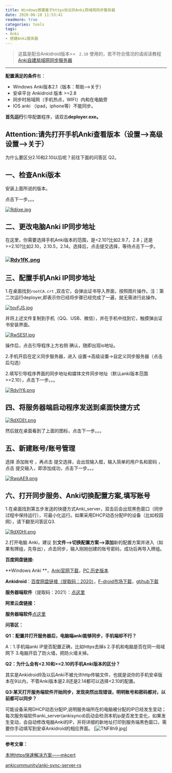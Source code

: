 ```yaml
---
title: Windows搭建基于https协议的Anki局域网同步服务器
date: 2020-06-10 11:53:41
readmore: true
categories: tools
tags:
- Anki
- 搭建Anki服务器
---
```


> 这篇是配合Ankidroid版本>= ` 2.10` 使用的，若不符合情况的请阅读教程[Anki自建局域网同步服务器](https://dobefore.github.io/setup_anki_server_on_Windows/)

---

**配置满足的条件**有：

- Windows Anki版本2.1（版本：帮助-->关于）
- 安卓平台 Ankidroid 版本 >=2.8
- 同步时局域网（手机热点，WIFI）内和在电脑旁
- IOS anki （ipad，iphone等）不能同步。

**首先运行**引导配置程序，请双击**deployer.exe。**

## Attention:请先打开手机Anki查看版本（设置-->高级设置-->关于）

为什么要区分2.10和2.10以后呢？前往下面的问答区 Q2。

## 一、检查Anki版本

安装上面所说的版本。

点击下一步。。。

[![Rdjixe.jpg](https://z3.ax1x.com/2021/06/29/Rdjixe.jpg)](https://imgtu.com/i/Rdjixe)



## 二、更改电脑Anki IP同步地址

在这里，你需要选择手机Anki版本的范围，是<2.10?比如2.9.7，2.8；还是>=2.10?比如2.10，2.10.5，2.14。选择后，点击提交选择，等待点击下一步。

### [![Rdv1fK.png](https://z3.ax1x.com/2021/06/29/Rdv1fK.png)](https://imgtu.com/i/Rdv1fK)

## 三、配置手机Anki IP同步地址

1.在桌面找到`rootCA.crt` ,双击它，会弹出证书导入界面，按照图片操作。注：第二次运行deployer,即表示你已经将步骤已经完成了一遍，就无需进行此操作。

[![tovFJS.jpg](https://s1.ax1x.com/2020/06/10/tovFJS.jpg)](https://imgtu.com/i/tovFJS)

并将上述文件复制到手机（QQ、USB、微信），并在手机中找到它，触摸弹出证书安装界面。

[![RwSESf.jpg](https://z3.ax1x.com/2021/06/29/RwSESf.jpg)](https://imgtu.com/i/RwSESf)



操作后，点击引导程序上方右侧 确认，随即出现io地址。

2.手机开启在定义同步服务器，进入 设置->高级设置->自定义同步服务器（点击后勾选）

2.填写引导程序界面的同步地址和媒体文件同步地址（默认anki版本范围>=2.10），点击下一步。。。

[![RdvlY6.png](https://z3.ax1x.com/2021/06/29/RdvlY6.png)](https://imgtu.com/i/RdvlY6)



## 四、将服务器端启动程序发送到桌面快捷方式





[![RdXDEt.png](https://z3.ax1x.com/2021/06/29/RdXDEt.png)](https://imgtu.com/i/RdXDEt)



然后就在桌面看到了上面的图标，点击下一步。。。

## 五、新建账号/账号管理

选择 添加账号 ，再点击 提交选择，会出现输入框，输入简单的用户名和密码 ，点击 提交输入，即添加成功，点击下一步。。。

[![RwpAE9.png](https://z3.ax1x.com/2021/06/29/RwpAE9.png)](https://imgtu.com/i/RwpAE9)



## 六、打开同步服务、Anki切换配置方案,填写账号

1.在桌面找到第五步发送的快捷方式Anki_server，双击后会出现黑色窗口（同步过程中保持运行），可最小化运行。如果采用DHCP动态分配IP的设备（比如校园网），请下翻至问答区Q3.

[![RdX0HI.png](https://z3.ax1x.com/2021/06/29/RdX0HI.png)](https://imgtu.com/i/RdX0HI)



2.打开电脑 Anki，建议 到**文件-->切换配置方案-->添加**新的配置方案并进入（如果有牌组，先导出），点击同步，输入刚刚创建的账号密码，成功后再导入牌组。



**百度网盘链接:**

**Windows Anki **，[Anki官网下载](https%3A//apps.ankiweb.net/)，[PC 历史版本](https%3A//github.com/ankitects/anki/releases)

**Ankidroid**：[百度网盘链接（提取码：2020）](https%3A//pan.baidu.com/s/1_sEx8PXrraQuXlsfx_Y3EA)，[F-droid市场下载](https%3A//f-droid.org/packages/com.ichi2.anki/)，[gtihub下载](https%3A//github.com/ankidroid/Anki-Android/releases)

**服务器端软件**（提取码：2021）：[点这里](https://pan.baidu.com/s/1x6K2Q27lVvyiBDNIQpQl2w)



**阿里云盘链接：**

**服务器端软件**[点这里](https://www.aliyundrive.com/s/nRavoNX7r26)

**问答区：**

**Q1：配置并打开服务器后，电脑端anki能够同步，手机端却不行？**

A：1.手机端anki IP是否配置正确，比如https去掉s 2.手机和电脑是否在同一局域网下 3.电脑开启了防火墙，把防火墙关掉。

**Q2：为什么会有<2.10和>=2.10的手机Anki版本的区分？**

其实是Ankidroid9及以后Anki不被允许http传输文件，也就是说你的手机安卓版本在9以内，不管Anki版本是2.8还是2.14都可以选择<2.10的配置。

**Q3:某天打开服务端软件开始同步，发现突然出现错误，明明账号和密码都对，以前都可以同步？**

可能设备采用DHCP动态分配IP,说明服务端所在的电脑被分配的IP已经发生变动；每次服务端软件anki_server(ankisyncd)启动会检测本机ip是否发生变化，如果发生变动，会自动修改电脑Anki的IP，并将详细的新地址打印到服务端黑色窗口，需要你手动填写到安卓Ankidroid的相应界面。
[![TNF8h9.jpg](https://s4.ax1x.com/2021/12/24/TNF8h9.jpg)]

---





**参考文章：**

[本地https快速解决方案——mkcert](https://blog.dteam.top/posts/2019-04/本地https快速解决方案mkcert.html)

[ankicommunity/anki-sync-server-rs](https://github.com/ankicommunity/anki-sync-server-rs)

